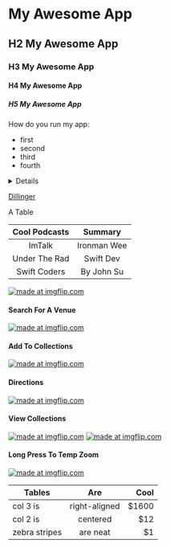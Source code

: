 # My Awesome App
## H2 My Awesome App
### H3 My Awesome App
#### H4 My Awesome App
##### H5 My Awesome App

How do you run my app:
* first
* second
* third
* fourth

<details>
</details>


[Dillinger](https://dillinger.io/)

A Table

| Cool Podcasts | Summary     |
| :------------:|:-----------:|
| ImTalk        | Ironman Wee |
| Under The Rad | Swift Dev   |
| Swift Coders  | By John Su  |

<a href="https://imgflip.com/gif/23ez8x"><img src="https://i.imgflip.com/23ez8x.gif" title="made at imgflip.com"/></a>

#### Search For A Venue
<a href="https://imgflip.com/gif/23ezfc"><img src="https://i.imgflip.com/23ezfc.gif" title="made at imgflip.com"/></a> 
#### Add To Collections
<a href="https://imgflip.com/gif/23ezvy"><img src="https://i.imgflip.com/23ezvy.gif" title="made at imgflip.com"/></a> 
#### Directions
<a href="https://imgflip.com/gif/23f0jw"><img src="https://i.imgflip.com/23f0jw.gif" title="made at imgflip.com"/></a>
#### View Collections
<a href="https://imgflip.com/gif/23f1ss"><img src="https://i.imgflip.com/23f1ss.gif" title="made at imgflip.com"/></a>
<a href="https://imgflip.com/gif/23f04c"><img src="https://i.imgflip.com/23f04c.gif" title="made at imgflip.com"/></a>
#### Long Press To Temp Zoom
<a href="https://imgflip.com/gif/23f0ub"><img src="https://i.imgflip.com/23f0ub.gif" title="made at imgflip.com"/></a>

| Tables        | Are           | Cool  |
| ------------- |:-------------:| -----:|
| col 3 is      | right-aligned | $1600 |
| col 2 is      | centered      |   $12 |
| zebra stripes | are neat      |    $1 |
